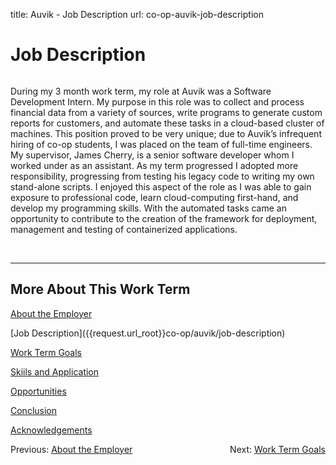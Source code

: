 title: Auvik - Job Description
url: co-op-auvik-job-description

<h1 class="u-lead center">Job Description</h1>

<img class="left-aligned" src="{{ url_for('static', filename='images/auvik/building.png') }}" alt="">

During my 3 month work term, my role at Auvik was a Software Development Intern.
My purpose in this role was to collect and process financial data from a variety of
sources, write programs to generate custom reports for customers, and automate
these tasks in a cloud-based cluster of machines. This position proved to be very unique;
due to Auvik’s infrequent hiring of co-op students, I was placed on the team of
full-time engineers. My supervisor, James Cherry, is a senior software developer
whom I worked under as an assistant. As my term progressed I adopted more responsibility,
progressing from testing his legacy code to writing my own stand-alone scripts.
I enjoyed this aspect of the role as I was able to gain exposure to professional code,
learn cloud-computing first-hand, and develop my programming skills. With the automated
tasks came an opportunity to contribute to the creation of the framework for deployment,
management and testing of containerized applications.

<br>
<hr>

<h2 class="u-sublead">More About This Work Term</h2>

[About the Employer]({{request.url_root}}co-op/auvik/about-the-employer)

<span class='active'>
  [Job Description]({{request.url_root}}co-op/auvik/job-description)
</span>

[Work Term Goals]({{request.url_root}}co-op/auvik/work-term-goals)

[Skiils and Application]({{request.url_root}}co-op/auvik/skills-and-application)

[Opportunities]({{request.url_root}}co-op/auvik/opportunities)

[Conclusion]({{request.url_root}}co-op/auvik/conclusion)

[Acknowledgements]({{request.url_root}}co-op/auvik/acknowledgements)

<div style="float: left;">
  Previous: <a href="{{ site_url }}/co-op/auvik/about-the-employer">About the Employer</a>
</div>

<div style="float: right;">
  Next: <a href="{{ site_url }}/co-op/auvik/work-term-goals">Work Term Goals</a>
</div>

